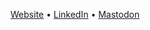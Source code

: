 
<p align="center">
  <a href="https://michaelsynan.com" target="_blank">Website</a> &#x2022; 
  <a href="https://www.linkedin.com/in/hellomichaelsynan" target="_blank">LinkedIn</a> &#x2022;
  <a href="https://elk.zone/mstdn.social/@letsbecomehuman" target="_blank">Mastodon</a>
 </p>
